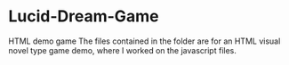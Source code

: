 # Lucid-Dream-Game
HTML demo game
The files contained in the folder are for an HTML visual novel type game demo, where I worked on the javascript files.
